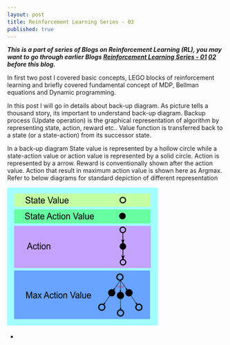 ```yaml
---
layout: post
title: Reinforcement Learning Series - 03
published: true
---
```


_**This is a part of series of Blogs on Reinforcement Learning (RL), you may want to go through earlier Blogs [Reinforcement Learning Series - 01](https://baijayantaroy.github.io/baijayantaroy.github.io/Reinforcement_Learning_Series_01/)
[02](https://baijayantaroy.github.io/baijayantaroy.github.io/Reinforcement_Learning_Series_02/)
before this blog.**_

In first two post I covered basic concepts, LEGO blocks of reinforcement learning and briefly covered fundamental concept of MDP, Bellman equations and Dynamic programming.

In this post I will go in details about back-up diagram. As picture tells a thousand story, its important to understand back-up diagram. Backup process (Update operation) is the graphical representation of algorithm by representing state, action, reward etc.. Value function is transferred back to a state (or a state-action) from its successor state.

In a back-up diagram State value is represented by a hollow circle while a state-action value or action value is represented by a solid circle. Action is represented by a arrow. Reward is conventionally shown after the action value. Action that result in maximum action value is shown here as Argmax. Refer to below diagrams for standard depiction of different representation

![Backup Diagram Notation](/images/backup1.png "Backup Diagram Notation")

*
